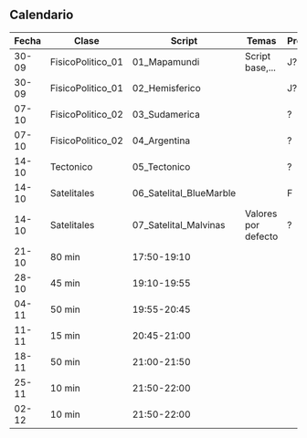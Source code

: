 ## Calendario

| **Fecha** | **Clase** | **Script** | **Temas** | **Profesor** |
|-----------|--------------|--------------|--------------|--------------|
| 30-09  | FisicoPolitico_01 | 01_Mapamundi  | Script base,... | J?|
| 30-09  | FisicoPolitico_01 | 02_Hemisferico  | | J?|
| 07-10    | FisicoPolitico_02 | 03_Sudamerica  ||?|
| 07-10    | FisicoPolitico_02 | 04_Argentina  ||?|
| 14-10         | Tectonico | 05_Tectonico  ||?|
| 14-10         | Satelitales | 06_Satelital_BlueMarble  || F |
| 14-10         | Satelitales | 07_Satelital_Malvinas  | Valores por defecto | ? |
| 21-10    | 80 min |  17:50-19:10  |||
| 28-10      | 45 min | 19:10-19:55  |||
| 04-11      | 50 min | 19:55-20:45 |||
| 11-11         | 15 min |  20:45-21:00  |||
| 18-11      | 50 min |  21:00-21:50  |||
| 25-11      | 10 min |  21:50-22:00  |||
| 02-12      | 10 min |  21:50-22:00  |||

